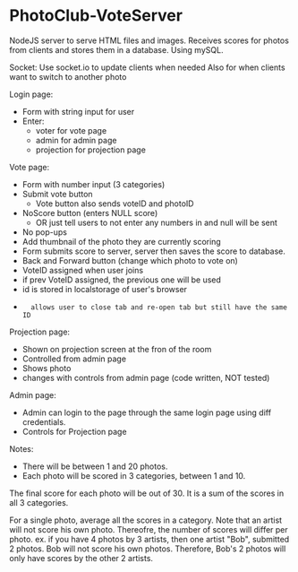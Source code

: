 # PhotoClub-VoteServer

NodeJS server to serve HTML files and images.
Receives scores for photos from clients and stores them in a database. Using mySQL.

Socket:
Use socket.io to update clients when needed
Also for when clients want to switch to another photo

Login page: 
* Form with string input for user
* Enter:
	* voter for vote page
	* admin for admin page
	* projection for projection page

Vote page:
* Form with number input (3 categories)
* Submit vote button
	* Vote button also sends voteID and photoID
* NoScore button (enters NULL score)
	* OR just tell users to not enter any numbers in and null will be sent
* No pop-ups
* Add thumbnail of the photo they are currently scoring
* Form submits score to server, server then saves the score to database.
* Back and Forward button (change which photo to vote on)
* VoteID assigned when user joins
*	if prev VoteID assigned, the previous one will be used
*	id is stored in localstorage of user's browser
*		allows user to close tab and re-open tab but still have the same ID

Projection page:
* Shown on projection screen at the fron of the room
* Controlled from admin page
* Shows photo
*	changes with controls from admin page (code written, NOT tested)

Admin page:
* Admin can login to the page through the same login page using diff credentials.
* Controls for Projection page		

Notes:
* There will be between 1 and 20 photos.
* Each photo will be scored in 3 categories, between 1 and 10.

The final score for each photo will be out of 30.  It is a sum of the scores in all 3 categories.

For a single photo, average all the scores in a category.  Note that an artist will not score his own photo.  Thereofre, the number of scores will differ per photo.  ex.  if you have 4 photos by 3 artists, then one artist "Bob", submitted 2 photos.  Bob will not score his own photos.  Therefore, Bob's 2 photos will only have scores by the other 2 artists.
